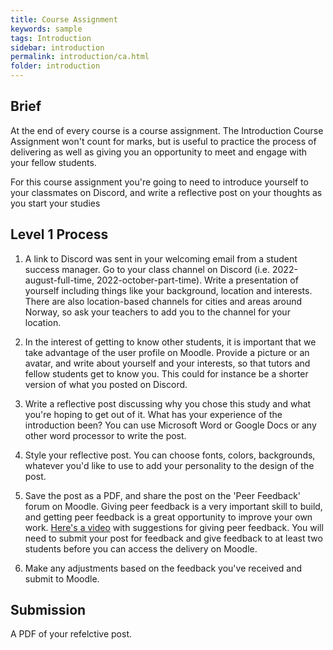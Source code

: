 ```yaml
---
title: Course Assignment
keywords: sample
tags: Introduction
sidebar: introduction
permalink: introduction/ca.html
folder: introduction
---
```


## Brief

At the end of every course is a course assignment. The Introduction Course Assignment won't count for marks, but is useful to practice the process of delivering as well as giving you an opportunity to meet and engage with your fellow students.

For this course assignment you're going to need to introduce yourself to your classmates on Discord, and write a reflective post on your thoughts as you start your studies

## Level 1 Process

1. A link to Discord was sent in your welcoming email from a student success manager. Go to your class channel on Discord (i.e. 2022-august-full-time, 2022-october-part-time). Write a presentation of yourself including things like your background, location and interests. There are also location-based channels for cities and areas around Norway, so ask your teachers to add you to the channel for your location.

2. In the interest of getting to know other students, it is important that we take advantage of the user profile on Moodle. Provide a picture or an avatar, and write about yourself and your interests, so that tutors and fellow students get to know you. This could for instance be a shorter version of what you posted on Discord.

3. Write a reflective post discussing why you chose this study and what you're hoping to get out of it. What has your experience of the introduction been? You can use Microsoft Word or Google Docs or any other word processor to write the post.

4. Style your reflective post. You can choose fonts, colors, backgrounds, whatever you'd like to use to add your personality to the design of the post.

5. Save the post as a PDF, and share the post on the 'Peer Feedback' forum on Moodle. Giving peer feedback is a very important skill to build, and getting peer feedback is a great opportunity to improve your own work. [Here's a video](https://vimeo.com/725636332/cbd43c66d6) with suggestions for giving peer feedback. You will need to submit your post for feedback and give feedback to at least two students before you can access the delivery on Moodle.

6. Make any adjustments based on the feedback you've received and submit to Moodle.

## Submission

A PDF of your refelctive post.
